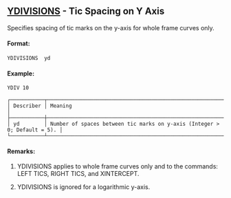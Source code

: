 ## [YDIVISIONS](https://nexus.hexagon.com/documentationcenter/bundle/MSC_Nastran_2022.4/page/Nastran_Combined_Book/qrg/casecontrol4c/TOC.YDIVISIONS.xhtml) - Tic Spacing on Y Axis

Specifies spacing of tic marks on the y-axis for whole frame curves only.

#### Format:

```nastran
YDIVISIONS  yd
```

#### Example:

```nastran
YDIV 10
```

```text
┌───────────┬───────────────────────────────────────────────────────────────────────────┐
│ Describer │ Meaning                                                                   │
├───────────┼───────────────────────────────────────────────────────────────────────────┤
│ yd        │ Number of spaces between tic marks on y-axis (Integer >  0; Default = 5). │
└───────────┴───────────────────────────────────────────────────────────────────────────┘
```
#### Remarks:

1. YDIVISIONS applies to whole frame curves only and to the commands: LEFT TICS, RIGHT TICS, and XINTERCEPT.

2. YDIVISIONS is ignored for a logarithmic y-axis.

